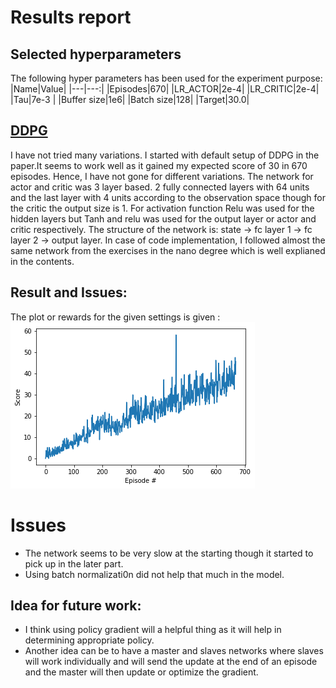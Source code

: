 # Results report

## Selected hyperparameters
The following hyper parameters has been used for the experiment purpose:
|Name|Value|
|---|---:|
|Episodes|670|
|LR_ACTOR|2e-4|
|LR_CRITIC|2e-4|
|Tau|7e-3 |
|Buffer size|1e6|
|Batch size|128|
|Target|30.0|

## [DDPG](https://deepmind.com/research/publications/continuous-control-deep-reinforcement-learning/)

I have not tried many variations. I started with default setup of DDPG in the paper.It seems to work well as it gained my expected score of 30 in 670 episodes. 
Hence, I have not gone for different variations.
The network for actor and critic was 3 layer based. 2 fully connected layers with 64 units and the last layer with 4 units according to the observation space though for the critic the output size is 1.
For activation function Relu was used for the hidden layers but Tanh and relu was used for the output layer or actor and critic respectively. 
The structure of the network is: state -> fc layer 1 -> fc layer 2 -> output layer. In case of code implementation, I followed almost the same network from the exercises in the nano degree which is well explianed in the contents. 

## Result and Issues:
The plot or rewards for the given settings is given :
![plot of rewards](./scores.png)
# Issues
- The network seems to be very slow at the starting though it started to pick up in the later part.
- Using batch normalizati0n did not help that much in the model.

## Idea for future work:
- I think using policy gradient will a helpful thing as it will help in determining appropriate policy.
- Another idea can be to have a master and slaves networks where slaves will work individually and will send the update at the end of an episode and the master will then 
update or optimize the gradient. 
